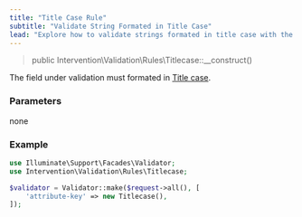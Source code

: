 ```yaml
---
title: "Title Case Rule"
subtitle: "Validate String Formated in Title Case"
lead: "Explore how to validate strings formated in title case with the additional validation rules of Intervention Validation for your Laravel application."
---
```


> public Intervention\Validation\Rules\Titlecase::__construct()

The field under validation must formated in [Title case](https://en.wikipedia.org/wiki/Title_case).

### Parameters

none

### Example

```php
use Illuminate\Support\Facades\Validator;
use Intervention\Validation\Rules\Titlecase;

$validator = Validator::make($request->all(), [
    'attribute-key' => new Titlecase(),
]);
```
